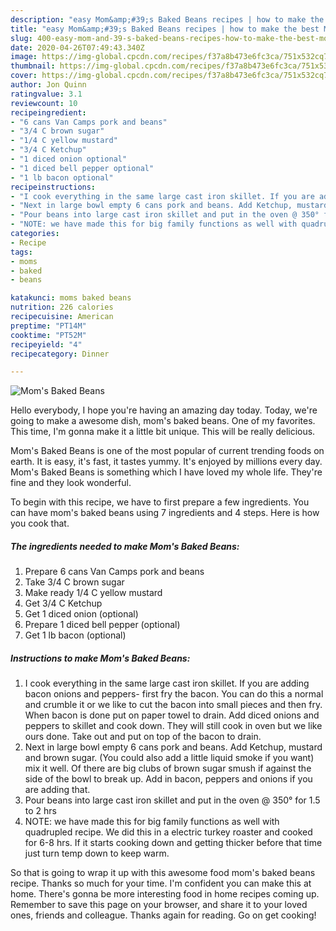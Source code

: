 ```yaml
---
description: "easy Mom&amp;#39;s Baked Beans recipes | how to make the best Mom&amp;#39;s Baked Beans"
title: "easy Mom&amp;#39;s Baked Beans recipes | how to make the best Mom&amp;#39;s Baked Beans"
slug: 400-easy-mom-and-39-s-baked-beans-recipes-how-to-make-the-best-mom-and-39-s-baked-beans
date: 2020-04-26T07:49:43.340Z
image: https://img-global.cpcdn.com/recipes/f37a8b473e6fc3ca/751x532cq70/moms-baked-beans-recipe-main-photo.jpg
thumbnail: https://img-global.cpcdn.com/recipes/f37a8b473e6fc3ca/751x532cq70/moms-baked-beans-recipe-main-photo.jpg
cover: https://img-global.cpcdn.com/recipes/f37a8b473e6fc3ca/751x532cq70/moms-baked-beans-recipe-main-photo.jpg
author: Jon Quinn
ratingvalue: 3.1
reviewcount: 10
recipeingredient:
- "6 cans Van Camps pork and beans"
- "3/4 C brown sugar"
- "1/4 C yellow mustard"
- "3/4 C Ketchup"
- "1 diced onion optional"
- "1 diced bell pepper optional"
- "1 lb bacon optional"
recipeinstructions:
- "I cook everything in the same large cast iron skillet. If you are adding bacon onions and peppers- first fry the bacon. You can do this a normal and crumble it or we like to cut the bacon into small pieces and then fry. When bacon is done put on paper towel to drain. Add diced onions and peppers to skillet and cook down. They will still cook in oven but we like ours done. Take out and put on top of the bacon to drain."
- "Next in large bowl empty 6 cans pork and beans. Add Ketchup, mustard and brown sugar. (You could also add a little liquid smoke if you want) mix it well. Of there are big clubs of brown sugar smush if against the side of the bowl to break up. Add in bacon, peppers and onions if you are adding that."
- "Pour beans into large cast iron skillet and put in the oven @ 350° for 1.5 to 2 hrs"
- "NOTE: we have made this for big family functions as well with quadrupled recipe. We did this in a electric turkey roaster and cooked for 6-8 hrs. If it starts cooking down and getting thicker before that time just turn temp down to keep warm."
categories:
- Recipe
tags:
- moms
- baked
- beans

katakunci: moms baked beans 
nutrition: 226 calories
recipecuisine: American
preptime: "PT14M"
cooktime: "PT52M"
recipeyield: "4"
recipecategory: Dinner

---
```



![Mom&#39;s Baked Beans](https://img-global.cpcdn.com/recipes/f37a8b473e6fc3ca/751x532cq70/moms-baked-beans-recipe-main-photo.jpg)

Hello everybody, I hope you're having an amazing day today. Today, we're going to make a awesome dish, mom&#39;s baked beans. One of my favorites. This time, I'm gonna make it a little bit unique. This will be really delicious.

Mom&#39;s Baked Beans is one of the most popular of current trending foods on earth. It is easy, it's fast, it tastes yummy. It's enjoyed by millions every day. Mom&#39;s Baked Beans is something which I have loved my whole life. They're fine and they look wonderful.




To begin with this recipe, we have to first prepare a few ingredients. You can have mom&#39;s baked beans using 7 ingredients and 4 steps. Here is how you cook that.

<!--inarticleads1-->

##### The ingredients needed to make Mom&#39;s Baked Beans:

1. Prepare 6 cans Van Camps pork and beans
1. Take 3/4 C brown sugar
1. Make ready 1/4 C yellow mustard
1. Get 3/4 C Ketchup
1. Get 1 diced onion (optional)
1. Prepare 1 diced bell pepper (optional)
1. Get 1 lb bacon (optional)




<!--inarticleads2-->

##### Instructions to make Mom&#39;s Baked Beans:

1. I cook everything in the same large cast iron skillet. If you are adding bacon onions and peppers- first fry the bacon. You can do this a normal and crumble it or we like to cut the bacon into small pieces and then fry. When bacon is done put on paper towel to drain. Add diced onions and peppers to skillet and cook down. They will still cook in oven but we like ours done. Take out and put on top of the bacon to drain.
1. Next in large bowl empty 6 cans pork and beans. Add Ketchup, mustard and brown sugar. (You could also add a little liquid smoke if you want) mix it well. Of there are big clubs of brown sugar smush if against the side of the bowl to break up. Add in bacon, peppers and onions if you are adding that.
1. Pour beans into large cast iron skillet and put in the oven @ 350° for 1.5 to 2 hrs
1. NOTE: we have made this for big family functions as well with quadrupled recipe. We did this in a electric turkey roaster and cooked for 6-8 hrs. If it starts cooking down and getting thicker before that time just turn temp down to keep warm.




So that is going to wrap it up with this awesome food mom&#39;s baked beans recipe. Thanks so much for your time. I'm confident you can make this at home. There's gonna be more interesting food in home recipes coming up. Remember to save this page on your browser, and share it to your loved ones, friends and colleague. Thanks again for reading. Go on get cooking!
